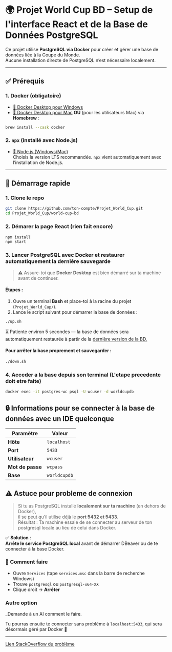 # 🌍 Projet World Cup BD – Setup de l'interface React et de la Base de Données PostgreSQL

Ce projet utilise **PostgreSQL via Docker** pour créer et gérer une base de données liée à la Coupe du Monde.  
Aucune installation directe de PostgreSQL n’est nécessaire localement.

---

## ✅ Prérequis

### 1. Docker (obligatoire)
- [🔗 Docker Desktop pour Windows](https://www.docker.com/products/docker-desktop/)
- [🔗 Docker Desktop pour Mac](https://www.docker.com/products/docker-desktop/)
**OU** (pour les utilisateurs Mac) via **Homebrew** :
```bash
brew install --cask docker
```



### 2. `npx` (installé avec Node.js)
- [🔗 Node.js (Windows/Mac)](https://nodejs.org/)  
  Choisis la version LTS recommandée. `npx` vient automatiquement avec l’installation de Node.js.

---

## 🚀 Démarrage rapide

### 1. **Clone le repo**
```bash
git clone https://github.com/ton-compte/Projet_World_Cup.git
cd Projet_World_Cup/world-cup-bd
````
### 2. Démarer la page React (rien fait encore)
```bash
npm install
npm start
```



### 3. Lancer PostgreSQL avec Docker et restaurer automatiquement la dernière sauvegarde

> ⚠️ Assure-toi que **Docker Desktop** est bien démarré sur ta machine avant de continuer.

#### Étapes :

1. Ouvre un terminal **Bash** et place-toi à la racine du projet (`Projet_World_Cup/`).
2. Lance le script suivant pour démarrer la base de données :

```bash
./up.sh
```


⏳ Patiente environ 5 secondes — la base de données sera automatiquement restaurée à partir de la [dernière version de la BD.](world-cup-bd/docker/db/backup.sql)

#### Pour arrêter la base proprement et sauvegarder :

```bash
./down.sh
```


### 4. Acceder a la base depuis son terminal (L'etape precedente doit etre faite)

```bash
docker exec -it postgres-wc psql -U wcuser -d worldcupdb
```

## 🔒 Informations pour se connecter à la base de données avec un IDE quelconque

| Paramètre       | Valeur        |
|------------------|---------------|
| **Hôte**         | `localhost`   |
| **Port**         | `5433`        |
| **Utilisateur**  | `wcuser`      |
| **Mot de passe** | `wcpass`      |
| **Base**         | `worldcupdb`  |

## ⚠️ Astuce pour probleme de connexion 

> Si tu as PostgreSQL installé **localement sur ta machine** (en dehors de Docker),  
> il se peut qu’il utilise déjà le **port 5432 et 5433**.  
> Résultat : Ta machine essaie de se connecter au serveur de ton postgresql locale au lieu de celui dans Docker.

✅ **Solution** :  
**Arrête le service PostgreSQL local** avant de démarrer DBeaver ou de te connecter à la base Docker.

### 📌 Comment faire

- Ouvre `Services` (tape `services.msc` dans la barre de recherche Windows)
- Trouve `postgresql` ou `postgresql-x64-XX`
- Clique droit → **Arrêter**

### Autre option
_Demande à un AI comment le faire.

Tu pourras ensuite te connecter sans problème à `localhost:5433`, qui sera désormais géré par Docker 🐳

---

[Lien StackOverflow du problème](https://stackoverflow.com/questions/74182080/docker-compose-w-postgresql-psql-password-authentication-failed)




